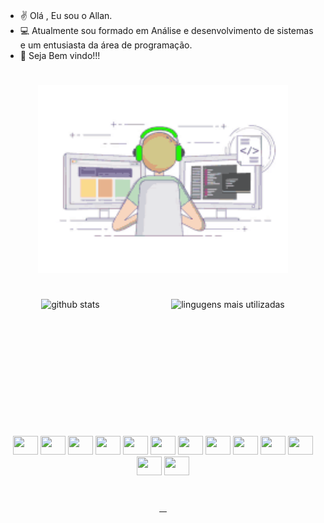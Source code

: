 
### 
 - ✌️ Olá , Eu sou o Allan.
 - 💻 Atualmente sou formado em Análise e desenvolvimento de sistemas e um entusiasta da área de programação.
 - 🫡 Seja Bem vindo!!!

#


<div align="center">
  <img width="400px" height="300px" src=".github/workflows/joy.gif"/> 
</div>

#
<div align="center" style="display: flex; justify-content: space-around">
   <img height="180em" src="https://github-readme-stats.vercel.app/api?username=AllanC12&show_icons=true&theme=dracula" alt="github stats"/>
   <img height="180em" src="https://github-readme-stats.vercel.app/api/top-langs/?username=AllanC12&layout=compact&theme=dracula" alt="lingugens mais utilizadas">
</div>

# 

<div align="center" style="margin-top: 20px;">
   <img height="30" width="40" src="https://cdn.jsdelivr.net/gh/devicons/devicon/icons/react/react-original.svg" />
   <img height="30" width="40" src="https://cdn.jsdelivr.net/gh/devicons/devicon/icons/nodejs/nodejs-original.svg" />
   <img height="30" width="40" src="https://cdn.jsdelivr.net/gh/devicons/devicon/icons/express/express-original.svg" />
   <img height="30" width="40" src="https://cdn.jsdelivr.net/gh/devicons/devicon/icons/sequelize/sequelize-original.svg" />
   <img height="30" width="40" src="https://cdn.jsdelivr.net/gh/devicons/devicon/icons/mysql/mysql-original.svg" />
   <img height="30" width="40" src="https://cdn.jsdelivr.net/gh/devicons/devicon/icons/javascript/javascript-original.svg" />
   <img height="30" width="40" src="https://cdn.jsdelivr.net/gh/devicons/devicon/icons/typescript/typescript-original.svg" />
   <img height="30" width="40" src="https://cdn.jsdelivr.net/gh/devicons/devicon/icons/csharp/csharp-original.svg" />
   <img height="30" width="40" src="https://cdn.jsdelivr.net/gh/devicons/devicon/icons/handlebars/handlebars-original.svg" />
   <img height="30" width="40" src="https://cdn.jsdelivr.net/gh/devicons/devicon/icons/html5/html5-original.svg" />
   <img height="30" width="40" src="https://cdn.jsdelivr.net/gh/devicons/devicon/icons/css3/css3-original.svg" />
   <img height="30" width="40" src="https://cdn.jsdelivr.net/gh/devicons/devicon/icons/sass/sass-original.svg" />
   <img height="30" width="40" src="https://cdn.jsdelivr.net/gh/devicons/devicon/icons/git/git-original.svg" />
</div>

#

<div align="center">
   <a target="_blank" href="https://linkedin.com/in/allan-cândido-8ba476260">
     <img src="https://img.shields.io/badge/LinkedIn-0077B5?style=for-the-badge&logo=linkedin&logoColor=white" alt=""/>
   </a>
   <a  target="_blank" href="https://wa.me/+5537998287395">
     <img src="https://img.shields.io/badge/WhatsApp-25D366?style=for-the-badge&logo=whatsapp&logoColor=white" alt=""/>
   </a>
   <a  target="_blank" href="https://www.instagram.com/allancandido78/?next=%2F">
     <img src="https://img.shields.io/badge/Instagram-E4405F?style=for-the-badge&logo=instagram&logoColor=white" alt=""/>
   </a>
   <a  target="_blank" href="mailto:allandevfront@gmail.com">
     <img src="https://img.shields.io/badge/Gmail-D14836?style=for-the-badge&logo=gmail&logoColor=white" alt=""/>
   </a>
</div>
  
